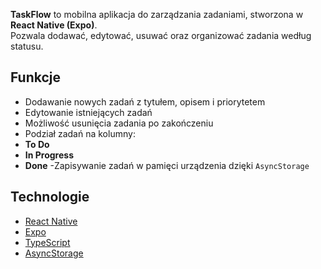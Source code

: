 **TaskFlow** to mobilna aplikacja do zarządzania zadaniami, stworzona w **React Native (Expo)**.  
Pozwala dodawać, edytować, usuwać oraz organizować zadania według statusu.

## Funkcje 
  - Dodawanie nowych zadań z tytułem, opisem i priorytetem 
  - Edytowanie istniejących zadań
  - Możliwość usunięcia zadania po zakończeniu
  - Podział zadań na kolumny:
  - **To Do**  
  - **In Progress**  
  - **Done**
-Zapisywanie zadań w pamięci urządzenia dzięki `AsyncStorage`

## Technologie

- [React Native](https://reactnative.dev/)
- [Expo](https://expo.dev/)
- [TypeScript](https://www.typescriptlang.org/)
- [AsyncStorage](https://github.com/react-native-async-storage/async-storage)


